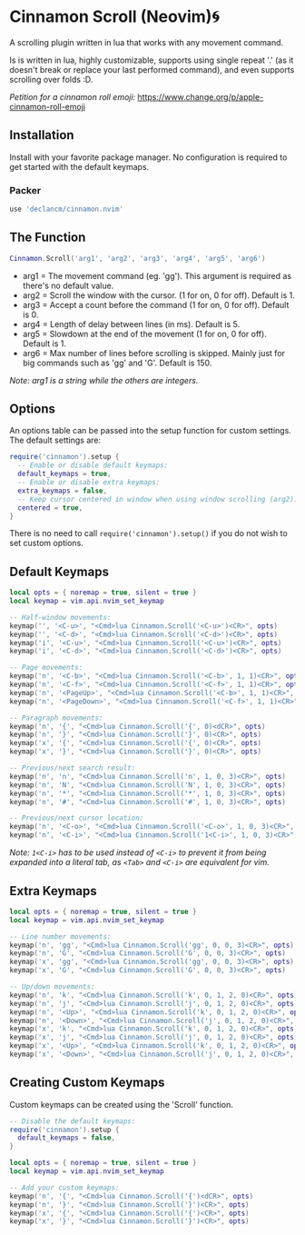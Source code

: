 # Cinnamon Scroll (Neovim)🌀

A scrolling plugin written in lua that works with any movement command.

Is is written in lua, highly customizable, supports using single repeat '.'
(as it doesn't break or replace your last performed command), and even supports
scrolling over folds :D.

_Petition for a cinnamon roll emoji:_ <https://www.change.org/p/apple-cinnamon-roll-emoji>

## Installation

Install with your favorite package manager. No configuration is required to get
started with the default keymaps.

### Packer

```lua
use 'declancm/cinnamon.nvim'
```

## The Function

```lua
Cinnamon.Scroll('arg1', 'arg2', 'arg3', 'arg4', 'arg5', 'arg6')
```

* arg1 = The movement command (eg. 'gg'). This argument is required as there's
  no default value.
* arg2 = Scroll the window with the cursor. (1 for on, 0 for off). Default is 1.
* arg3 = Accept a count before the command (1 for on, 0 for off). Default is 0.
* arg4 = Length of delay between lines (in ms). Default is 5.
* arg5 = Slowdown at the end of the movement (1 for on, 0 for off). Default is 1.
* arg6 = Max number of lines before scrolling is skipped. Mainly just for big
  commands such as 'gg' and 'G'. Default is 150.

_Note: arg1 is a string while the others are integers._

## Options

An options table can be passed into the setup function for custom settings. The
default settings are:

```lua
require('cinnamon').setup {
  -- Enable or disable default keymaps:
  default_keymaps = true,
  -- Enable or disable extra keymaps:
  extra_keymaps = false,
  -- Keep cursor centered in window when using window scrolling (arg2):
  centered = true,
}
```

There is no need to call `require('cinnamon').setup()` if you do not wish to set
custom options.

## Default Keymaps

```lua
local opts = { noremap = true, silent = true }
local keymap = vim.api.nvim_set_keymap

-- Half-window movements:
keymap('', '<C-u>', "<Cmd>lua Cinnamon.Scroll('<C-u>')<CR>", opts)
keymap('', '<C-d>', "<Cmd>lua Cinnamon.Scroll('<C-d>')<CR>", opts)
keymap('i', '<C-u>', "<Cmd>lua Cinnamon.Scroll('<C-u>')<CR>", opts)
keymap('i', '<C-d>', "<Cmd>lua Cinnamon.Scroll('<C-d>')<CR>", opts)

-- Page movements:
keymap('n', '<C-b>', "<Cmd>lua Cinnamon.Scroll('<C-b>', 1, 1)<CR>", opts)
keymap('n', '<C-f>', "<Cmd>lua Cinnamon.Scroll('<C-f>', 1, 1)<CR>", opts)
keymap('n', '<PageUp>', "<Cmd>lua Cinnamon.Scroll('<C-b>', 1, 1)<CR>", opts)
keymap('n', '<PageDown>', "<Cmd>lua Cinnamon.Scroll('<C-f>', 1, 1)<CR>", opts)

-- Paragraph movements:
keymap('n', '{', "<Cmd>lua Cinnamon.Scroll('{', 0)<dCR>", opts)
keymap('n', '}', "<Cmd>lua Cinnamon.Scroll('}', 0)<CR>", opts)
keymap('x', '{', "<Cmd>lua Cinnamon.Scroll('{', 0)<CR>", opts)
keymap('x', '}', "<Cmd>lua Cinnamon.Scroll('}', 0)<CR>", opts)

-- Previous/next search result:
keymap('n', 'n', "<Cmd>lua Cinnamon.Scroll('n', 1, 0, 3)<CR>", opts)
keymap('n', 'N', "<Cmd>lua Cinnamon.Scroll('N', 1, 0, 3)<CR>", opts)
keymap('n', '*', "<Cmd>lua Cinnamon.Scroll('*', 1, 0, 3)<CR>", opts)
keymap('n', '#', "<Cmd>lua Cinnamon.Scroll('#', 1, 0, 3)<CR>", opts)

-- Previous/next cursor location:
keymap('n', '<C-o>', "<Cmd>lua Cinnamon.Scroll('<C-o>', 1, 0, 3)<CR>", opts)
keymap('n', '<C-i>', "<Cmd>lua Cinnamon.Scroll('1<C-i>', 1, 0, 3)<CR>", opts)
```

_Note: `1<C-i>` has to be used instead of `<C-i>` to prevent it from being\
expanded into a literal tab, as `<Tab>` and `<C-i>` are equivalent for vim._

## Extra Keymaps

```lua
local opts = { noremap = true, silent = true }
local keymap = vim.api.nvim_set_keymap

-- Line number movements:
keymap('n', 'gg', "<Cmd>lua Cinnamon.Scroll('gg', 0, 0, 3)<CR>", opts)
keymap('n', 'G', "<Cmd>lua Cinnamon.Scroll('G', 0, 0, 3)<CR>", opts)
keymap('x', 'gg', "<Cmd>lua Cinnamon.Scroll('gg', 0, 0, 3)<CR>", opts)
keymap('x', 'G', "<Cmd>lua Cinnamon.Scroll('G', 0, 0, 3)<CR>", opts)

-- Up/down movements:
keymap('n', 'k', "<Cmd>lua Cinnamon.Scroll('k', 0, 1, 2, 0)<CR>", opts)
keymap('n', 'j', "<Cmd>lua Cinnamon.Scroll('j', 0, 1, 2, 0)<CR>", opts)
keymap('n', '<Up>', "<Cmd>lua Cinnamon.Scroll('k', 0, 1, 2, 0)<CR>", opts)
keymap('n', '<Down>', "<Cmd>lua Cinnamon.Scroll('j', 0, 1, 2, 0)<CR>", opts)
keymap('x', 'k', "<Cmd>lua Cinnamon.Scroll('k', 0, 1, 2, 0)<CR>", opts)
keymap('x', 'j', "<Cmd>lua Cinnamon.Scroll('j', 0, 1, 2, 0)<CR>", opts)
keymap('x', '<Up>', "<Cmd>lua Cinnamon.Scroll('k', 0, 1, 2, 0)<CR>", opts)
keymap('x', '<Down>', "<Cmd>lua Cinnamon.Scroll('j', 0, 1, 2, 0)<CR>", opts)
```

## Creating Custom Keymaps

Custom keymaps can be created using the 'Scroll' function.

```lua
-- Disable the default keymaps:
require('cinnamon').setup {
  default_keymaps = false,
}

local opts = { noremap = true, silent = true }
local keymap = vim.api.nvim_set_keymap

-- Add your custom keymaps:
keymap('n', '{', "<Cmd>lua Cinnamon.Scroll('{')<dCR>", opts)
keymap('n', '}', "<Cmd>lua Cinnamon.Scroll('}')<CR>", opts)
keymap('x', '{', "<Cmd>lua Cinnamon.Scroll('{')<CR>", opts)
keymap('x', '}', "<Cmd>lua Cinnamon.Scroll('}')<CR>", opts)
```
